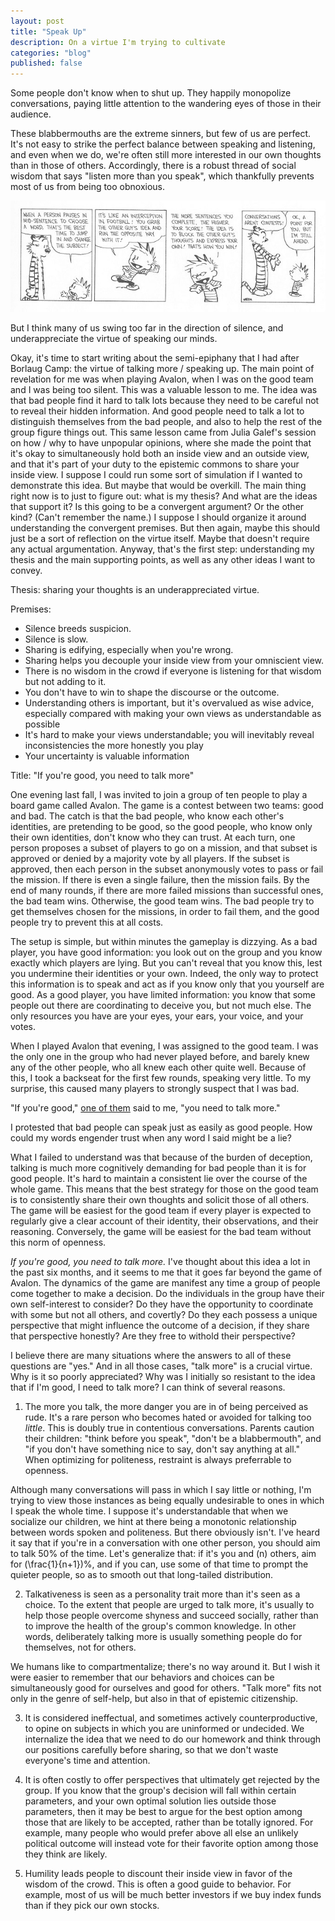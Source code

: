 ```yaml
---
layout: post
title: "Speak Up"
description: On a virtue I'm trying to cultivate
categories: "blog"
published: false
---
```


Some people don't know when to shut up. They happily monopolize conversations, paying little attention to the wandering eyes of those in their audience.

These blabbermouths are the extreme sinners, but few of us are perfect. It's not easy to strike the perfect balance between speaking and listening, and even when we do, we're often still more interested in our own thoughts than in those of others. Accordingly, there is a robust thread of social wisdom that says "listen more than you speak", which thankfully prevents most of us from being too obnoxious.

![](../assets/img/speak_up/calvin-hobbes.png)

But I think many of us swing too far in the direction of silence, and underappreciate the virtue of speaking our minds.

Okay, it's time to start writing about the semi-epiphany that I had after Borlaug Camp: the virtue of talking more / speaking up. The main point of revelation for me was when playing Avalon, when I was on the good team and I was being too silent. This was a valuable lesson to me. The idea was that bad people find it hard to talk lots because they need to be careful not to reveal their hidden information. And good people need to talk a lot to distinguish themselves from the bad people, and also to help the rest of the group figure things out. This same lesson came from Julia Galef's session on how / why to have unpopular opinions, where she made the point that it's okay to simultaneously hold both an inside view and an outside view, and that it's part of your duty to the epistemic commons to share your inside view. I suppose I could run some sort of simulation if I wanted to demonstrate this idea. But maybe that would be overkill. The main thing right now is to just to figure out: what is my thesis? And what are the ideas that support it? Is this going to be a convergent argument? Or the other kind? (Can't remember the name.) I suppose I should organize it around understanding the convergent premises. But then again, maybe this should just be a sort of reflection on the virtue itself. Maybe that doesn't require any actual argumentation. Anyway, that's the first step: understanding my thesis and the main supporting points, as well as any other ideas I want to convey.

Thesis: sharing your thoughts is an underappreciated virtue.

Premises:

- Silence breeds suspicion.
- Silence is slow.
- Sharing is edifying, especially when you're wrong.
- Sharing helps you decouple your inside view from your omniscient view.
- There is no wisdom in the crowd if everyone is listening for that wisdom but not adding to it.
- You don't have to win to shape the discourse or the outcome.
- Understanding others is important, but it's overvalued as wise advice, especially compared with making your own views as understandable as possible
- It's hard to make your views understandable; you will inevitably reveal inconsistencies the more honestly you play
- Your uncertainty is valuable information



Title: "If you're good, you need to talk more"

One evening last fall, I was invited to join a group of ten people to play a board game called Avalon. The game is a contest between two teams: good and bad. The catch is that the bad people, who know each other's identities, are pretending to be good, so the good people, who know only their own identities, don't know who they can trust. At each turn, one person proposes a subset of players to go on a mission, and that subset is approved or denied by a majority vote by all players. If the subset is approved, then each person in the subset anonymously votes to pass or fail the mission. If there is even a single failure, then the mission fails. By the end of many rounds, if there are more failed missions than successful ones, the bad team wins. Otherwise, the good team wins. The bad people try to get themselves chosen for the missions, in order to fail them, and the good people try to prevent this at all costs.

The setup is simple, but within minutes the gameplay is dizzying. As a bad player, you have good information: you look out on the group and you know exactly which players are lying. But you can't reveal that you know this, lest you undermine their identities or your own. Indeed, the only way to protect this information is to speak and act as if you know only that you yourself are good. As a good player, you have limited information: you know that some people out there are coordinating to deceive you, but not much else. The only resources you have are your eyes, your ears, your voice, and your votes.

When I played Avalon that evening, I was assigned to the good team. I was the only one in the group who had never played before, and barely knew any of the other people, who all knew each other quite well. Because of this, I took a backseat for the first few rounds, speaking very little. To my surprise, this caused many players to strongly suspect that I was bad.

"If you're good," [one of them]([http://kwokchain.com/](http://kwokchain.com/)) said to me, "you need to talk more."

I protested that bad people can speak just as easily as good people. How could my words engender trust when any word I said might be a lie?

What I failed to understand was that because of the burden of deception, talking is much more cognitively demanding for bad people than it is for good people. It's hard to maintain a consistent lie over the course of the whole game. This means that the best strategy for those on the good team is to consistently share their own thoughts and solicit those of all others. The game will be easiest for the good team if every player is expected to regularly give a clear account of their identity, their observations, and their reasoning. Conversely, the game will be easiest for the bad team without this norm of openness.

*If you're good, you need to talk more.* I've thought about this idea a lot in the past six months, and it seems to me that it goes far beyond the game of Avalon. The dynamics of the game are manifest any time a group of people come together to make a decision. Do the individuals in the group have their own self-interest to consider? Do they have the opportunity to coordinate with some but not all others, and covertly? Do they each possess a unique perspective that might influence the outcome of a decision, if they share that perspective honestly? Are they free to withold their perspective?

I believe there are many situations where the answers to all of these questions are "yes." And in all those cases, "talk more" is a crucial virtue. Why is it so poorly appreciated? Why was I initially so resistant to the idea that if I'm good, I need to talk more? I can think of several reasons.

1. The more you talk, the more danger you are in of being perceived as rude. It's a rare person who becomes hated or avoided for talking too *little*. This is doubly true in contentious conversations. Parents caution their children: "think before you speak", "don't be a blabbermouth", and "if you don't have something nice to say, don't say anything at all." When optimizing for politeness, restraint is always preferrable to openness.

Although many conversations will pass in which I say little or nothing, I'm trying to view those instances as being equally undesirable to ones in which I speak the whole time. I suppose it's understandable that when we socialize our children, we hint at there being a monotonic relationship between words spoken and politeness. But there obviously isn't. I've heard it say that if you're in a conversation with one other person, you should aim to talk 50% of the time. Let's generalize that: if it's you and \(n\) others, aim for (\\frac{1}{n+1}\)%, and if you can, use some of that time to prompt the quieter people, so as to smooth out that long-tailed distribution.

2. Talkativeness is seen as a personality trait more than it's seen as a choice. To the extent that people are urged to talk more, it's usually to help those people overcome shyness and succeed socially, rather than to improve the health of the group's common knowledge. In other words, deliberately talking more is usually something people do for themselves, not for others.

We humans like to compartmentalize; there's no way around it. But I wish it were easier to remember that our behaviors and choices can be simultaneously good for ourselves and good for others. "Talk more" fits not only in the genre of self-help, but also in that of epistemic citizenship.

3. It is considered ineffectual, and sometimes actively counterproductive, to opine on subjects in which you are uninformed or undecided. We internalize the idea that we need to do our homework and think through our positions carefully before sharing, so that we don't waste everyone's time and attention.



4. It is often costly to offer perspectives that ultimately get rejected by the group. If you know that the group's decision will fall within certain parameters, and your own optimal solution lies outside those parameters, then it may be best to argue for the best option among those that are likely to be accepted, rather than be totally ignored. For example, many people who would prefer above all else an unlikely political outcome will instead vote for their favorite option among those they think are likely.



5. Humility leads people to discount their inside view in favor of the wisdom of the crowd. This is often a good guide to behavior. For example, most of us will be much better investors if we buy index funds than if they pick our own stocks.



















